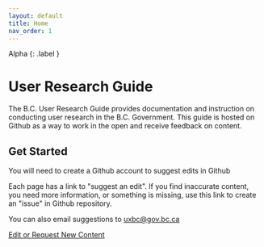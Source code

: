 ```yaml
---
layout: default
title: Home
nav_order: 1
---
```


Alpha
{: .label }
# User Research Guide

The B.C. User Research Guide provides documentation and instruction on conducting user research in the B.C. Government. This guide is hosted on Github as a way to work in the open and receive feedback on content.

## Get Started
You will need to create a Github account to suggest edits in Github

Each page has a link to "suggest an edit". If you find inaccurate content, you need more information, or something is missing, use this link to create an "issue" in Github repository.

You can also email suggestions to <uxbc@gov.bc.ca>

[Edit or Request New Content](https://github.com/bcgov/user-research-guide/issues/new/choose)
